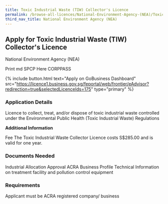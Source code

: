 ```yaml
---
title: Toxic Industrial Waste (TIW) Collector's Licence
permalink: /browse-all-licences/National-Environment-Agency-(NEA)/Toxic-Industrial-Waste-(TIW)-Collector's-Licence
third_nav_title: National Environment Agency (NEA)
---
```


## Apply for Toxic Industrial Waste (TIW) Collector's Licence

National Environment Agency (NEA)

Print md SPCP Here CORPPASS

{% include button.html text="Apply on GoBusiness Dashboard" src="https://licence1.business.gov.sg/feportal/web/frontier/eAdvisor?redirection=true&selectedLicenceIds=175" type="primary" %}

### Application Details

<p>Licence to collect, treat, and/or dispose of toxic industrial waste controlled under the Environmental Public Health (Toxic Industrial Waste) Regulations</p>

**Additional Information**

Fee
The Toxic Industrial Waste Collector Licence costs S$285.00 and is valid for one year.

### Documents Needed

Industrial Allocation Approval
ACRA Business Profile
Technical Information on treatment facility and pollution control equipment

### Requirements

Applicant must be ACRA registered company/ business


